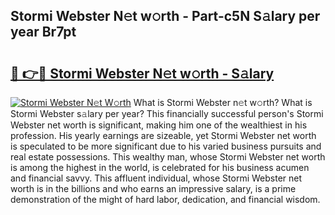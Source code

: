 ## Stormi Webster N𝚎t w𝚘rth - Part-c5N S𝚊lary per year Br7pt

# <h2><a href="http://gc0eaf.nevu.top/?p=Stormi+Webster">🔗 👉🔴 Stormi Webster N𝚎t w𝚘rth - S𝚊lary</a></h2>

[![Stormi Webster N𝚎t W𝚘rth](https://i.imgur.com/Oavwk0R.jpeg)](http://gc0eaf.nevu.top/?p=Stormi+Webster)
What is Stormi Webster n𝚎t w𝚘rth? What is Stormi Webster s𝚊lary per year?
This financially successful person's Stormi Webster net worth is significant, making him one of the wealthiest in his profession. His yearly earnings are sizeable, yet Stormi Webster net worth is speculated to be more significant due to his varied business pursuits and real estate possessions. This wealthy man, whose Stormi Webster net worth is among the highest in the world, is celebrated for his business acumen and financial savvy. This affluent individual, whose Stormi Webster net worth is in the billions and who earns an impressive salary, is a prime demonstration of the might of hard labor, dedication, and financial wisdom.
